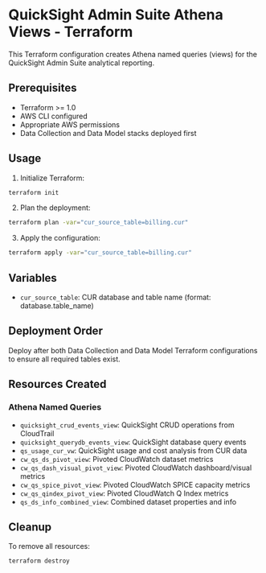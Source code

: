 # QuickSight Admin Suite Athena Views - Terraform

This Terraform configuration creates Athena named queries (views) for the QuickSight Admin Suite analytical reporting.

## Prerequisites

- Terraform >= 1.0
- AWS CLI configured
- Appropriate AWS permissions
- Data Collection and Data Model stacks deployed first

## Usage

1. Initialize Terraform:
```bash
terraform init
```

2. Plan the deployment:
```bash
terraform plan -var="cur_source_table=billing.cur"
```

3. Apply the configuration:
```bash
terraform apply -var="cur_source_table=billing.cur"
```

## Variables

- `cur_source_table`: CUR database and table name (format: database.table_name)

## Deployment Order

Deploy after both Data Collection and Data Model Terraform configurations to ensure all required tables exist.

## Resources Created

### Athena Named Queries
- `quicksight_crud_events_view`: QuickSight CRUD operations from CloudTrail
- `quicksight_querydb_events_view`: QuickSight database query events
- `qs_usage_cur_vw`: QuickSight usage and cost analysis from CUR data
- `cw_qs_ds_pivot_view`: Pivoted CloudWatch dataset metrics
- `cw_qs_dash_visual_pivot_view`: Pivoted CloudWatch dashboard/visual metrics
- `cw_qs_spice_pivot_view`: Pivoted CloudWatch SPICE capacity metrics
- `cw_qs_qindex_pivot_view`: Pivoted CloudWatch Q Index metrics
- `qs_ds_info_combined_view`: Combined dataset properties and info

## Cleanup

To remove all resources:
```bash
terraform destroy
```